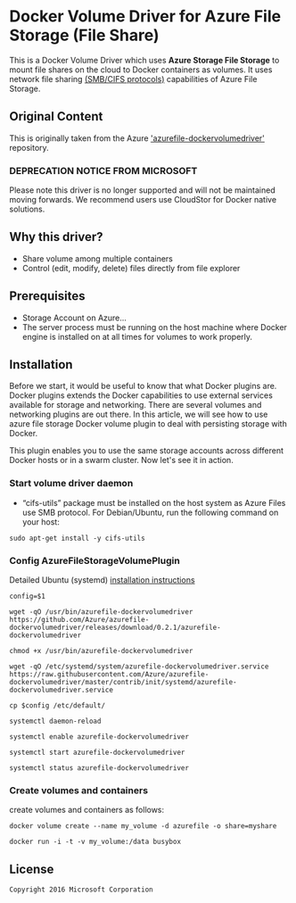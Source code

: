 # Docker Volume Driver for Azure File Storage (File Share)
This is a Docker Volume Driver which uses <b>Azure Storage File Storage</b> to mount file shares on the cloud to Docker containers as volumes. It uses network file sharing [(SMB/CIFS protocols)](https://docs.microsoft.com/en-gb/windows/win32/fileio/microsoft-smb-protocol-and-cifs-protocol-overview?redirectedfrom=MSDN) capabilities of Azure File Storage.

## Original Content
This is originally taken from the Azure ['azurefile-dockervolumedriver'](https://github.com/Azure/azurefile-dockervolumedriver) repository.

### DEPRECATION NOTICE FROM MICROSOFT
Please note this driver is no longer supported and will not be maintained moving forwards. We recommend users use CloudStor for Docker native solutions.

## Why this driver?
* Share volume among multiple containers
* Control (edit, modify, delete) files directly from file explorer

## Prerequisites
* Storage Account on Azure...
* The server process must be running on the host machine where Docker engine is installed on at all times for volumes to work properly.

## Installation

Before we start, it would be useful to know that what Docker plugins are.  Docker plugins extends the Docker capabilities to use external services available for storage and networking. There are several volumes and networking plugins are out there. In this article, we will see how to use azure file storage Docker volume plugin to deal with persisting storage with Docker.

This plugin enables you to use the same storage accounts across different Docker hosts or in a swarm cluster. Now let's see it in action.

### Start volume driver daemon
* “cifs-utils” package must be installed on the host system as Azure Files use SMB protocol. For Debian/Ubuntu, run the following command on your host:

` sudo apt-get install -y cifs-utils `

### Config AzureFileStorageVolumePlugin

Detailed Ubuntu (systemd) [installation instructions](https://github.com/Azure/azurefile-dockervolumedriver/blob/master/contrib/init/systemd/README.md)

```
config=$1

wget -qO /usr/bin/azurefile-dockervolumedriver https://github.com/Azure/azurefile-dockervolumedriver/releases/download/0.2.1/azurefile-dockervolumedriver

chmod +x /usr/bin/azurefile-dockervolumedriver

wget -qO /etc/systemd/system/azurefile-dockervolumedriver.service https://raw.githubusercontent.com/Azure/azurefile-dockervolumedriver/master/contrib/init/systemd/azurefile-dockervolumedriver.service

cp $config /etc/default/

systemctl daemon-reload

systemctl enable azurefile-dockervolumedriver

systemctl start azurefile-dockervolumedriver

systemctl status azurefile-dockervolumedriver
```

### Create volumes and containers

create volumes and containers as follows:

``` 
docker volume create --name my_volume -d azurefile -o share=myshare

docker run -i -t -v my_volume:/data busybox
```

## License
``` 
Copyright 2016 Microsoft Corporation
```
